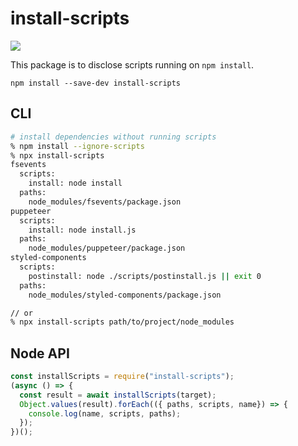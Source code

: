# install-scripts
[![](https://github.com/koba04/install-scripts/workflows/test/badge.svg)](https://github.com/koba04/install-scripts/actions?workflow=test)


This package is to disclose scripts running on `npm install`.

```
npm install --save-dev install-scripts
```

## CLI

```sh
# install dependencies without running scripts
% npm install --ignore-scripts
% npx install-scripts
fsevents
  scripts:
    install: node install
  paths:
    node_modules/fsevents/package.json
puppeteer
  scripts:
    install: node install.js
  paths:
    node_modules/puppeteer/package.json
styled-components
  scripts:
    postinstall: node ./scripts/postinstall.js || exit 0
  paths:
    node_modules/styled-components/package.json

// or
% npx install-scripts path/to/project/node_modules
```

## Node API

```js
const installScripts = require("install-scripts");
(async () => {
  const result = await installScripts(target);
  Object.values(result).forEach(({ paths, scripts, name}) => {
    console.log(name, scripts, paths);
  });
})();
```
